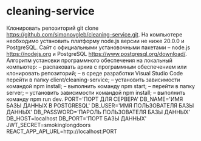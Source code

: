 # cleaning-service
Клонировать репозиторий git clone https://github.com/simonovgleb/cleaning-service.git.
На компьютере необходимо установить платформу node.js версии не ниже 20.0.0 и PostgreSQL. Сайт с официальными установочными пакетами –  node.js https://nodejs.org и PostgreSQL https://www.postgresql.org/download/. 
Алгоритм установки программного обеспечения на локальный компьютер:
–  распаковать архив с программным обеспечением или клонировать репозиторий;
–  в среде разработки Visual Studio Code перейти в папку client/cleaning-service;
–  установить зависимости командой npm install;
–  выполнить команду npm start;
–  перейти в папку server;
–  установить зависимости командой npm install;
–  выполнить команду npm run dev.
PORT='ПОРТ ДЛЯ СЕРВЕРА'
DB_NAME='ИМЯ БАЗЫ ДАННЫХ В POSTGRESQL'
DB_USER='ИМЯ ПОЛЬЗОВАТЕЛЯ БАЗЫ ДАННЫХ'
DB_PASSWORD='ПАРОЛЬ ПОЛЬЗОВАТЕЛЯ БАЗЫ ДАННЫХ'
DB_HOST=localhost
DB_PORT='ПОРТ БАЗЫ ДАННЫХ'
JWT_SECRET=smokinglongdoors
REACT_APP_API_URL=http://localhost:PORT
